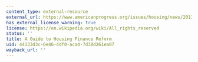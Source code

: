 ```yaml
---
content_type: external-resource
external_url: https://www.americanprogress.org/issues/housing/news/2013/10/23/77881/a-guide-to-housing-finance-reform/
has_external_license_warning: true
license: https://en.wikipedia.org/wiki/All_rights_reserved
status: ''
title: A Guide to Housing Finance Reform
uid: 44133d3c-6e46-4df0-aca4-7d38d261ea07
wayback_url: ''
---
```

